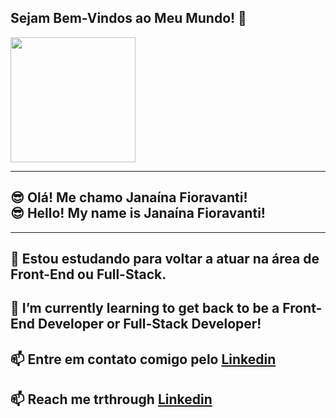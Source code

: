 ## Sejam Bem-Vindos ao Meu Mundo! 👋

<img style="width:200" src="https://cdnb.artstation.com/p/assets/images/images/018/523/687/large/joao-pedro-calheiros-miranda-dos-santos-goku-ssgss-final-fixed.jpg?1559694020">

-----
:sunglasses: Olá! Me chamo Janaína Fioravanti!<br>
:sunglasses: Hello! My name is Janaína Fioravanti!
-----
-----
:speech_balloon: Estou estudando para voltar a atuar na área de Front-End ou Full-Stack.
-----
:speech_balloon: I’m currently learning to get back to be a Front-End Developer or Full-Stack Developer! 
-----
:mailbox: Entre em contato comigo pelo [Linkedin](https://www.linkedin.com/in/jana-fioravanti/)
-----
:mailbox: Reach me trthrough [Linkedin](https://www.linkedin.com/in/jana-fioravanti/)
-----

<!--
**JanaFioravanti/JanaFioravanti** is a ✨ _special_ ✨ repository because its `README.md` (this file) appears on your GitHub profile.

Here are some ideas to get you started:

- 🔭 I’m currently working on ...
- 🌱 I’m currently learning ...
- 👯 I’m looking to collaborate on ...
- 🤔 I’m looking for help with ...
- 💬 Ask me about ...
- 📫 How to reach me: ...
- 😄 Pronouns: ...
- ⚡ Fun fact: ...
-->
